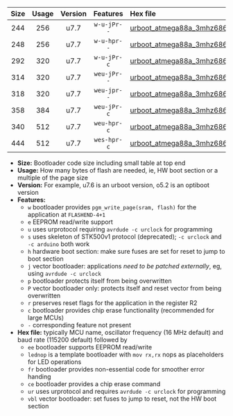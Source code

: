 |Size|Usage|Version|Features|Hex file|
|:-:|:-:|:-:|:-:|:--|
|244|256|u7.7|`w-u-jPr--`|[urboot_atmega88a_3mhz6864_460800bps_lednop_ur_vbl.hex](https://raw.githubusercontent.com/stefanrueger/urboot.hex/main/mcus/atmega88a/fcpu_3mhz6864/460800_bps/urboot_atmega88a_3mhz6864_460800bps_lednop_ur_vbl.hex)|
|248|256|u7.7|`w-u-hpr--`|[urboot_atmega88a_3mhz6864_460800bps_lednop_fr_ur.hex](https://raw.githubusercontent.com/stefanrueger/urboot.hex/main/mcus/atmega88a/fcpu_3mhz6864/460800_bps/urboot_atmega88a_3mhz6864_460800bps_lednop_fr_ur.hex)|
|292|320|u7.7|`w-u-jPr-c`|[urboot_atmega88a_3mhz6864_460800bps_lednop_fr_ce_ur_vbl.hex](https://raw.githubusercontent.com/stefanrueger/urboot.hex/main/mcus/atmega88a/fcpu_3mhz6864/460800_bps/urboot_atmega88a_3mhz6864_460800bps_lednop_fr_ce_ur_vbl.hex)|
|314|320|u7.7|`weu-jPr--`|[urboot_atmega88a_3mhz6864_460800bps_ee_lednop_ur_vbl.hex](https://raw.githubusercontent.com/stefanrueger/urboot.hex/main/mcus/atmega88a/fcpu_3mhz6864/460800_bps/urboot_atmega88a_3mhz6864_460800bps_ee_lednop_ur_vbl.hex)|
|318|320|u7.7|`weu-jpr--`|[urboot_atmega88a_3mhz6864_460800bps_ee_lednop_fr_ur_vbl.hex](https://raw.githubusercontent.com/stefanrueger/urboot.hex/main/mcus/atmega88a/fcpu_3mhz6864/460800_bps/urboot_atmega88a_3mhz6864_460800bps_ee_lednop_fr_ur_vbl.hex)|
|358|384|u7.7|`weu-jPr-c`|[urboot_atmega88a_3mhz6864_460800bps_ee_lednop_fr_ce_ur_vbl.hex](https://raw.githubusercontent.com/stefanrueger/urboot.hex/main/mcus/atmega88a/fcpu_3mhz6864/460800_bps/urboot_atmega88a_3mhz6864_460800bps_ee_lednop_fr_ce_ur_vbl.hex)|
|340|512|u7.7|`weu-hpr-c`|[urboot_atmega88a_3mhz6864_460800bps_ee_lednop_fr_ce_ur.hex](https://raw.githubusercontent.com/stefanrueger/urboot.hex/main/mcus/atmega88a/fcpu_3mhz6864/460800_bps/urboot_atmega88a_3mhz6864_460800bps_ee_lednop_fr_ce_ur.hex)|
|444|512|u7.7|`wes-hpr-c`|[urboot_atmega88a_3mhz6864_460800bps_ee_lednop_fr_ce.hex](https://raw.githubusercontent.com/stefanrueger/urboot.hex/main/mcus/atmega88a/fcpu_3mhz6864/460800_bps/urboot_atmega88a_3mhz6864_460800bps_ee_lednop_fr_ce.hex)|

- **Size:** Bootloader code size including small table at top end
- **Usage:** How many bytes of flash are needed, ie, HW boot section or a multiple of the page size
- **Version:** For example, u7.6 is an urboot version, o5.2 is an optiboot version
- **Features:**
  + `w` bootloader provides `pgm_write_page(sram, flash)` for the application at `FLASHEND-4+1`
  + `e` EEPROM read/write support
  + `u` uses urprotocol requiring `avrdude -c urclock` for programming
  + `s` uses skeleton of STK500v1 protocol (deprecated); `-c urclock` and `-c arduino` both work
  + `h` hardware boot section: make sure fuses are set for reset to jump to boot section
  + `j` vector bootloader: applications *need to be patched externally*, eg, using `avrdude -c urclock`
  + `p` bootloader protects itself from being overwritten
  + `P` vector bootloader only: protects itself and reset vector from being overwritten
  + `r` preserves reset flags for the application in the register R2
  + `c` bootloader provides chip erase functionality (recommended for large MCUs)
  + `-` corresponding feature not present
- **Hex file:** typically MCU name, oscillator frequency (16 MHz default) and baud rate (115200 default) followed by
  + `ee` bootloader supports EEPROM read/write
  + `lednop` is a template bootloader with `mov rx,rx` nops as placeholders for LED operations
  + `fr` bootloader provides non-essential code for smoother error handing
  + `ce` bootloader provides a chip erase command
  + `ur` uses urprotocol and requires `avrdude -c urclock` for programming
  + `vbl` vector bootloader: set fuses to jump to reset, not the HW boot section
